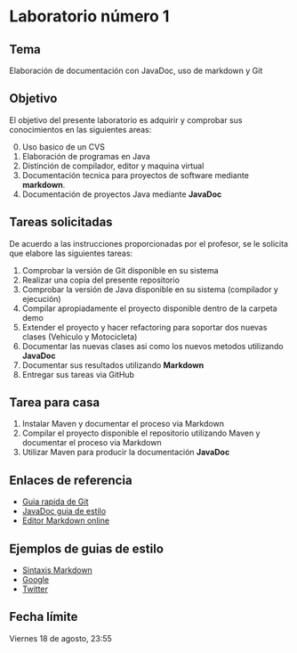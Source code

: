 Laboratorio número 1
====================

Tema
----
Elaboración de documentación con JavaDoc, uso de markdown y Git

Objetivo
--------
El objetivo del presente laboratorio es adquirir y comprobar sus conocimientos en las siguientes areas:

0. Uso basico de un CVS
1. Elaboración de programas en Java
2. Distinción de compilador, editor y maquina virtual
3. Documentación tecnica para proyectos de software mediante **markdown**.
4. Documentación de proyectos Java mediante **JavaDoc**

Tareas solicitadas
------------------
De acuerdo a las instrucciones proporcionadas por el profesor, se le solicita que elabore las siguientes tareas:

1. Comprobar la versión de Git disponible en su sistema
2. Realizar una copia del presente repositorio
3. Comprobar la versión de Java disponible en su sistema (compilador y ejecución)
4. Compilar apropiadamente el proyecto disponible dentro de la carpeta demo
5. Extender el proyecto y hacer refactoring para soportar dos nuevas clases (Vehiculo y Motocicleta)
6. Documentar las nuevas clases asi como los nuevos metodos utilizando **JavaDoc**
7. Documentar sus resultados utilizando **Markdown**
8. Entregar sus tareas via GitHub

Tarea para casa
---------------
1. Instalar Maven y documentar el proceso via Markdown
2. Compilar el proyecto disponible el repositorio utilizando Maven y documentar el proceso via Markdown
3. Utilizar Maven para producir la documentación **JavaDoc**

Enlaces de referencia
---------------------
- [Guia rapida de Git](http://rogerdudler.github.io/git-guide/index.es.html)
- [JavaDoc guia de estilo](http://www.oracle.com/technetwork/articles/java/index-137868.html)
- [Editor Markdown online](http://dillinger.io/)

Ejemplos de guias de estilo
---------------------------
- [Sintaxis Markdown](https://daringfireball.net/projects/markdown/syntax)
- [Google](https://google.github.io/styleguide/javaguide.html)
- [Twitter](https://github.com/twitter/commons/blob/master/src/java/com/twitter/common/styleguide.md)

Fecha límite
------------
Viernes 18 de agosto, 23:55
